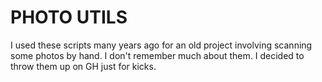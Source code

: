 # PHOTO UTILS
I used these scripts many years ago for an old project involving scanning some photos by hand. I don't remember much about them. I decided to throw them up on GH just for kicks.
